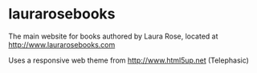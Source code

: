 laurarosebooks
==============

The main website for books authored by Laura Rose, located at http://www.laurarosebooks.com

Uses a responsive web theme from http://www.html5up.net (Telephasic)
